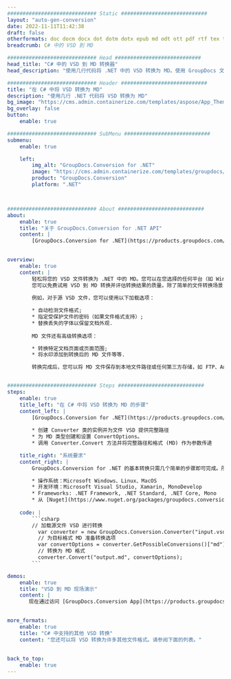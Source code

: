 ```yaml
---
############################# Static ############################
layout: "auto-gen-conversion"
date: 2022-11-11T11:42:38
draft: false
otherformats: doc docm docx dot dotm dotx epub md odt ott pdf rtf tex txt vdx vsdm vsdx vssm vssx vstm vstx vsx vtx xps
breadcrumb: C# 中的 VSD 到 MD

############################# Head ############################
head_title: "C# 中的 VSD 到 MD 转换器"
head_description: "使用几行代码将 .NET 中的 VSD 转换为 MD。使用 GroupDocs 文档转换 API 转换 160 多种文件格式。"

############################# Header ############################
title: "在 C# 中将 VSD 转换为 MD"
description: "使用几行 .NET 代码将 VSD 转换为 MD"
bg_image: "https://cms.admin.containerize.com/templates/aspose/App_Themes/V3/images/bg/header1.png"
bg_overlay: false
button:
    enable: true

############################# SubMenu ############################
submenu:
    enable: true

    left:
        img_alt: "GroupDocs.Conversion for .NET"
        image: "https://cms.admin.containerize.com/templates/groupdocs/images/product-logos/90x90-noborder/groupdocs-conversion-net.png"
        product: "GroupDocs.Conversion"
        platform: ".NET"



############################# About ############################
about:
    enable: true
    title: "关于 GroupDocs.Conversion for .NET API"
    content: |
        [GroupDocs.Conversion for .NET](https://products.groupdocs.com/conversion/net/)可用于转换Microsoft Word、Excel、PowerPoint、PDF、Visio等格式。 GroupDocs.Conversion 是一个独立的 API，适用于需要高性能的后端和内部系统。它不依赖于任何软件，例如 Microsoft 或 Open Office。
    

overview:
    enable: true
    content: |
        轻松将您的 VSD 文件转换为 .NET 中的 MD。您可以在您选择的任何平台（如 Windows、Linux、macOS）中仅使用几行 C# 代码行。
        您可以免费试用 VSD 到 MD 转换并评估转换结果的质量。除了简单的文件转换场景，您还可以尝试更高级的选项来加载源 VSD 文件和保存输出 MD 结果。 
        
        例如，对于源 VSD 文件，您可以使用以下加载选项：

        * 自动检测文件格式;
        * 指定受保护文件的密码（如果文件格式支持）;
        * 替换丢失的字体以保留文档外观.
        
        MD 文件还有高级转换选项：

        * 转换特定文档页面或页面范围;
        * 将水印添加到转换后的 MD 文件等等.

        转换完成后，您可以将 MD 文件保存到本地文件路径或任何第三方存储，如 FTP、Amazon S3、Google Drive、Dropbox 等。请注意 - 将 VSD 转换为 MD 无需安装任何额外的软件 - 如 MS Office、Open Office、Adobe Acrobat Reader 等。


############################# Steps ############################
steps:
    enable: true
    title_left: "在 C# 中将 VSD 转换为 MD 的步骤"
    content_left: |
        [GroupDocs.Conversion for .NET](https://products.groupdocs.com/conversion/net/) 使开发人员只需几行代码即可轻松地将 VSD 文件转换为 MD。
        
        * 创建 Converter 类的实例并为文件 VSD 提供完整路径
        * 为 MD 类型创建和设置 ConvertOptions。
        * 调用 Converter.Convert 方法并将完整路径和格式 (MD) 作为参数传递

    title_right: "系统要求"
    content_right: |
        GroupDocs.Conversion for .NET 的基本转换只需几个简单的步骤即可完成。所有主要平台和操作系统都支持我们的 API。在执行以下代码之前，请确保您的系统上安装了以下先决条件。

        * 操作系统：Microsoft Windows、Linux、MacOS
        * 开发环境：Microsoft Visual Studio, Xamarin, MonoDevelop
        * Frameworks: .NET Framework, .NET Standard, .NET Core, Mono
        * 从 [Nuget](https://www.nuget.org/packages/groupdocs.conversion) 获取最新的 GroupDocs.Conversion for .NET
         
    code: |
        ```csharp    
        // 加载源文件 VSD 进行转换
          var converter = new GroupDocs.Conversion.Converter("input.vsd");
          // 为目标格式 MD 准备转换选项
          var convertOptions = converter.GetPossibleConversions()["md"].ConvertOptions;
          // 转换为 MD 格式
          converter.Convert("output.md", convertOptions);
        ```

demos:
    enable: true
    title: "VSD 到 MD 现场演示"
    content: |
       现在通过访问 [GroupDocs.Conversion App](https://products.groupdocs.app/conversion/family) 网站将 VSD 转换为 MD。在线演示具有以下优点
          

more_formats:
    enable: true
    title: "C# 中支持的其他 VSD 转换"
    content: "您还可以将 VSD 转换为许多其他文件格式。请参阅下面的列表。"
       
       
back_to_top:
    enable: true
---
```

